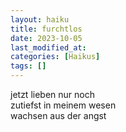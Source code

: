 ```yaml
---
layout: haiku
title: furchtlos
date: 2023-10-05
last_modified_at:
categories: [Haikus]
tags: []
---
```


jetzt lieben nur noch  
zutiefst in meinem wesen  
wachsen aus der angst